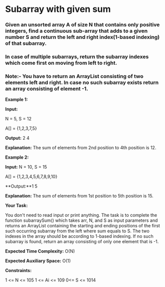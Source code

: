 # Subarray with given sum

### Given an unsorted array A of size N that contains only positive integers, find a continuous sub-array that adds to a given number S and return the left and right index(1-based indexing) of that subarray.

### In case of multiple subarrays, return the subarray indexes which come first on moving from left to right.

### Note:- You have to return an ArrayList consisting of two elements left and right. In case no such subarray exists return an array consisting of element -1.

**Example 1:**

**Input:**

N = 5, S = 12

A[] = {1,2,3,7,5}

**Output:** 2 4

**Explanation:** The sum of elements 
from 2nd position to 4th position 
is 12.
 

**Example 2:**

**Input:**
N = 10, S = 15

A[] = {1,2,3,4,5,6,7,8,9,10}

**Output:**1 5

**Explanation:** The sum of elements 
from 1st position to 5th position
is 15.
 

**Your Task:**

You don't need to read input or print anything. The task is to complete the function subarraySum() which takes arr, N, and S as input parameters and returns an ArrayList containing the starting and ending positions of the first such occurring subarray from the left where sum equals to S. The two indexes in the array should be according to 1-based indexing. If no such subarray is found, return an array consisting of only one element that is -1.

 

**Expected Time Complexity:** O(N)

**Expected Auxiliary Space:** O(1)

 

**Constraints:**

1 <= N <= 105
1 <= Ai <= 109
0<= S <= 1014


